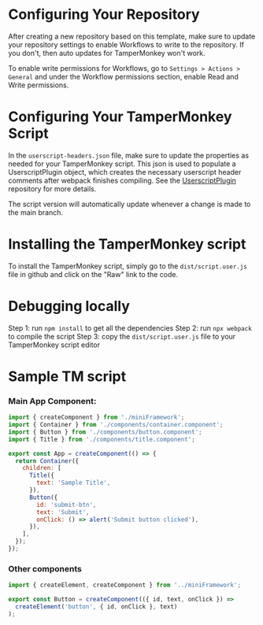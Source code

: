 # Configuring Your Repository

After creating a new repository based on this template, make sure to update your
repository settings to enable Workflows to write to the repository. If you
don't, then auto updates for TamperMonkey won't work.

To enable write permissions for Workflows, go to `Settings > Actions > General`
and under the Workflow permissions section, enable Read and Write permissions.

# Configuring Your TamperMonkey Script

In the `userscript-headers.json` file, make sure to update the properties as
needed for your TamperMonkey script. This json is used to populate a
UserscriptPlugin object, which creates the necessary userscript header comments
after webpack finishes compiling. See the
[UserscriptPlugin](https://github.com/momocow/webpack-userscript?tab=readme-ov-file#load-headers)
repository for more details.

The script version will automatically update whenever a change is made to the
main branch.

# Installing the TamperMonkey script

To install the TamperMonkey script, simply go to the `dist/script.user.js` file
in github and click on the "Raw" link to the code.

# Debugging locally

Step 1: run `npm install` to get all the dependencies
Step 2: run `npx webpack` to compile the script
Step 3: copy the `dist/script.user.js` file to your TamperMonkey script editor

# Sample TM script

### Main App Component:

```javascript
import { createComponent } from './miniFramework';
import { Container } from './components/container.component';
import { Button } from './components/button.component';
import { Title } from './components/title.component';

export const App = createComponent(() => {
  return Container({
    children: [
      Title({
        text: 'Sample Title',
      }),
      Button({
        id: 'submit-btn',
        text: 'Submit',
        onClick: () => alert('Submit button clicked'),
      }),
    ],
  });
});
```

### Other components

```javascript
import { createElement, createComponent } from '../miniFramework';

export const Button = createComponent(({ id, text, onClick }) =>
  createElement('button', { id, onClick }, text)
);
```

